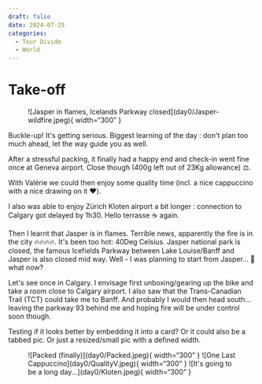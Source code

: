 ```yaml
---
draft: false 
date: 2024-07-25 
categories:
  - Tour Divide
  - World
---
```


# Take-off

<figure markdown>
![Jasper in flames, Icelands Parkway closed](day0/Jasper-wildfire.jpeg){ width=“300” }
</figure>

Buckle-up! It's getting serious. Biggest learning of the day : don't plan too much ahead, let the way guide you as well.

<!-- more -->

After a stressful packing, it finally had a happy end and check-in went fine once at Geneva airport. Close though (400g left out of 23Kg allowance) ⚖️.

With Valérie we could then enjoy some quality time (incl. a nice cappuccino with a nice drawing on it ❤️).

I also was able to enjoy Zürich Kloten airport a bit longer : connection to Calgary got delayed by 1h30. Hello terrasse ☕️ again.

Then I learnt that Jasper is in flames. Terrible news, apparently the fire is in the city 🔥🔥🔥🔥. It's been too hot: 40Deg Celsius. Jasper national park is closed, the famous Icefields Parkway between Lake Louise/Banff and Jasper is also closed mid way. Well - I was planning to start from Jasper... 🧐 what now?

Let's see once in Calgary. I envisage first unboxing/gearing up the bike and take a room close to Calgary airport. I also saw that the Trans-Canadian Trail (TCT) could take me to Banff. And probably I would then head south... leaving the parkway 93 behind me and hoping fire will be under control soon though.

Testing if it looks better by embedding it into a card?
Or it could also be a tabbed pic.
Or just a resized/small pic with a defined width.

<figure markdown>
![Packed (finally)](day0/Packed.jpeg){ width=“300” }
![One Last Cappuccino](day0/QualityV.jpeg){ width=“300” }
![It's going to be a long day...](day0/Kloten.jpeg){ width=“300” }
</figure>


